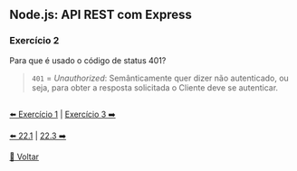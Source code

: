 ## Node.js: API REST com Express
### Exercício 2
Para que é usado o código de status 401?

> `401` = _Unauthorized_: Semânticamente quer dizer não autenticado, ou seja, para obter a resposta solicitada o Cliente deve se autenticar.

##

[⬅️ Exercício 1](https://github.com/nnnnadia/trybe-exercicios/blob/main/modulo3-back-end/bloco22-introducao-desenvolvimento-web-nodejs/dia22-2/X-agora-a-pratica/exercicio1.md) | [Exercício 3 ➡️](https://github.com/nnnnadia/trybe-exercicios/commit/5196fdcd40e5b532980b6e0c999212348de78921)

[⬅️ 22.1]() | [22.3 ➡️]()

[🚀 Voltar](https://github.com/nnnnadia/trybe-exercicios/blob/main/modulo3-back-end/bloco22-introducao-desenvolvimento-web-nodejs/dia22-2/X-agora-a-pratica/exercicios.md#222-nodejs-api-rest-com-express)
